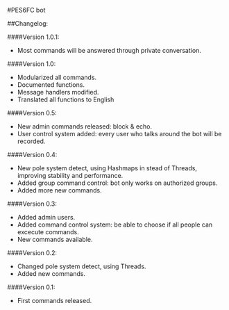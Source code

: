 #PES6FC bot

##Changelog:

####Version 1.0.1:
- Most commands will be answered through private conversation.

####Version 1.0:
- Modularized all commands.
- Documented functions.
- Message handlers modified. 
- Translated all functions to English

####Version 0.5:
- New admin commands released: block & echo.
- User control system added: every user who talks around the bot will be recorded.

####Version 0.4:
- New pole system detect, using Hashmaps in stead of Threads, improving stability and performance.
- Added group command control: bot only works on authorized groups.
- Added more new commands.

####Version 0.3:
- Added admin users.
- Added command control system: be able to choose if all people can excecute commands.
- New commands available.

####Version 0.2:
- Changed pole system detect, using Threads.
- Added new commands.

####Version 0.1:
- First commands released.
